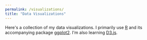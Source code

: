```yaml
---
permalink: /visualizations/
title: "Data Visualizations"
---
```


Here's a collection of my data visualizations. I primarily use [R](https://www.r-project.org/) and its accompanying package [ggplot2](https://ggplot2.tidyverse.org/reference/ggplot.html). I'm also learning [D3.js](https://connorrothschild.github.io/d3js/).
